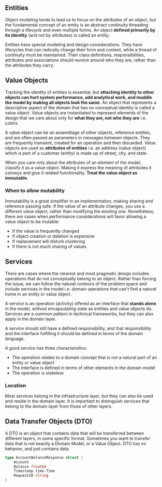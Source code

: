 ## Entities

Object modeling tends to lead us to focus on the attributes of an object, but the fundamental concept of an entity is an abstract continuity threading through a lifecycle and even multiple forms. An object **defined primarily by its identity** (and not by attributes) is called an entity.

Entities have special modeling and design considerations. They have lifecycles that can radically change their form and content, while a thread of continuity must be maintained. Their class definitions, responsibilities, attributes and associations should revolve around who they are, rather than the attributes they carry.

## Value Objects

Tracking the identity of entities is essential, but **attaching identity to other objects can hurt system performance, add analytical work, and muddle the model by making all objects look the same**. An object that represents a descriptive aspect of the domain that has no conceptual identity is called a value object. Value objects are instantiated to represent elements of the design that we care about only for **what they are, not who they are** i.e. colors.

A value object can be an assemblage of other objects, reference entities, and are often passed as parameters in messages between objects. They are frequently transient, created for an operation and then discarded. Value objects are used as **attributes of entities** i.e. an address (value object) which is part of a customer (entity) is made up of street, city, and state.

When you care only about the attributes of an element of the model, classify it as a value object. Making it express the meaning of attributes it conveys and give it related functionality. **Treat the value object as immutable**.

### When to allow mutability

Immutability is a great simplifier in an implementation, making sharing and reference passing safe. If the value of an attribute changes, you use a different value object, rather than modifying the existing one. Nonetheless, there are cases when performance considerations will favor allowing a value object to be mutable:

- If the value is frequently changed
- If object creation or deletion is expensive
- If replacement will disturb clustering
- If there is not much sharing of values

## Services

There are cases where the clearest and most pragmatic design includes operations that do not conceptually belong to an object. Rather than forcing the issue, we can follow the natural contours of the problem space and include services in the model i.e. domain operations that can't find a natural home in an entity or value object.

A service is an operation (activity) offered as an interface that **stands alone** in the model, without encapsulating state as entities and value objects do. Services are a common pattern in technical frameworks, but they can also apply in the domain layer.

A service should still have a defined responsibility, and that responsibility and the interface fulfilling it should be defined in terms of the domain language.

A good service has three characteristics:

- The operation relates to a domain concept that is not a natural part of an entity or value object
- The interface is defined in terms of other elements in the domain model
- The operation is stateless

### Location

Most services belong in the infrastructure layer, but they can also be used and reside in the domain layer. It is important to distinguish services that belong to the domain layer from those of other layers.

## Data Transfer Objects (DTO)

A DTO is an object that contains data that will be transferred between different layers, in some specific format. Sometimes you want to transfer data that is not exactly a Domain Model, or a Value Object. DTO has no behavior, and just contains data.

```go
type AccountBalanceResponse struct {
    Account
    Balance float64
    Timestamp time.Time
    RequestID string
}
```
